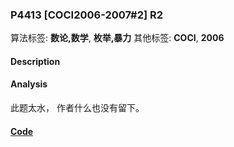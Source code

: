 ### P4413 [COCI2006-2007#2] R2

算法标签: **数论,数学**, **枚举,暴力**
其他标签: **COCI**, **2006**


#### Description


#### Analysis

此题太水， 作者什么也没有留下。

#### [Code](../cpp/p4413.cpp) 

